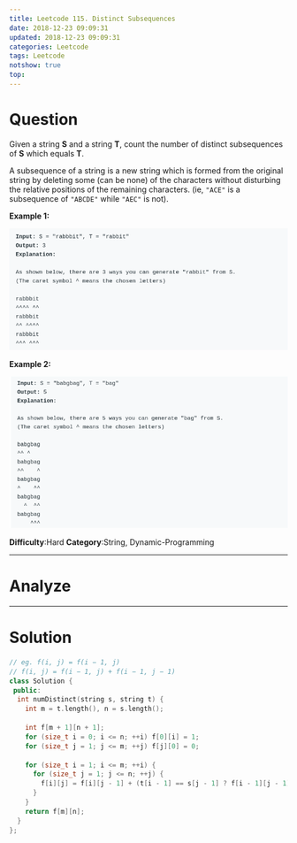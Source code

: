 ```yaml
---
title: Leetcode 115. Distinct Subsequences
date: 2018-12-23 09:09:31
updated: 2018-12-23 09:09:31
categories: Leetcode
tags: Leetcode
notshow: true
top:
---
```


# Question

Given a string  **S**  and a string  **T**, count the number of distinct subsequences of  **S**  which equals  **T**.

A subsequence of a string is a new string which is formed from the original string by deleting some (can be none) of the characters without disturbing the relative positions of the remaining characters. (ie,  `"ACE"`  is a subsequence of  `"ABCDE"`  while  `"AEC"`  is not).

**Example 1:**

![](/images/in-post/2018-12-23-Leetcode-115-Distinct-Subsequences/2018-12-24-10-04-09.png)

**Example 2:**

![](/images/in-post/2018-12-23-Leetcode-115-Distinct-Subsequences/2018-12-24-10-37-53.png)

**Difficulty**:Hard
**Category**:String, Dynamic-Programming

<!-- more -->

------------

# Analyze

------------

# Solution

```cpp
// eg. f(i, j) = f(i − 1, j)
// f(i, j) = f(i − 1, j) + f(i − 1, j − 1)
class Solution {
 public:
  int numDistinct(string s, string t) {
    int m = t.length(), n = s.length();

    int f[m + 1][n + 1];
    for (size_t i = 0; i <= n; ++i) f[0][i] = 1;
    for (size_t j = 1; j <= m; ++j) f[j][0] = 0;

    for (size_t i = 1; i <= m; ++i) {
      for (size_t j = 1; j <= n; ++j) {
        f[i][j] = f[i][j - 1] + (t[i - 1] == s[j - 1] ? f[i - 1][j - 1] : 0);
      }
    }
    return f[m][n];
  }
};
```

